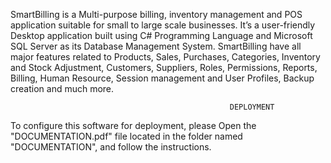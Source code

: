 SmartBilling is a Multi-purpose billing, inventory management and POS application suitable for small to large scale businesses.
 It’s a user-friendly Desktop application built using C# Programming Language and Microsoft SQL Server as its Database Management System.
 SmartBilling have all major features related to Products, Sales, Purchases, Categories, Inventory and Stock Adjustment, Customers, 
 Suppliers, Roles, Permissions, Reports, Billing, Human Resource, Session management and User Profiles, Backup creation and much more.

                                                     DEPLOYMENT

To configure this software for deployment, please Open the "DOCUMENTATION.pdf" file located in the folder named "DOCUMENTATION", and follow the instructions.

